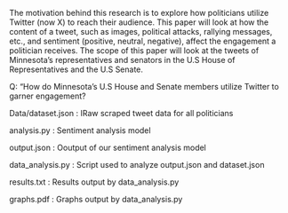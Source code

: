The motivation behind this research is to explore how politicians utilize Twitter (now X) to reach their audience. This paper will look at how the content of a tweet, such as images, political attacks, rallying messages, etc., and sentiment (positive, neutral, negative),  affect the engagement a politician receives. The scope of this paper will look at the tweets of Minnesota’s representatives and senators in the U.S House of Representatives and the U.S Senate. 

Q: “How do Minnesota’s U.S House and Senate members utilize Twitter to garner engagement?

Data/dataset.json : IRaw scraped tweet data for all politicians

analysis.py : Sentiment analysis model

output.json : Ooutput of our sentiment analysis model

data_analysis.py : Script used to analyze output.json and dataset.json

results.txt : Results output by data_analysis.py

graphs.pdf : Graphs output by data_analysis.py
